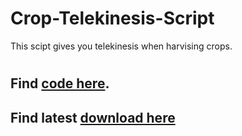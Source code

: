 # Crop-Telekinesis-Script
This scipt gives you telekinesis when harvising crops.
#
## Find [code here](https://github.com/Unbury/Crop-Telekinesis-Script/blob/main/Crop-Telekinesis.sk). 
## Find latest [download here](https://github.com/Unbury/Crop-Telekinesis-Script/releases)
